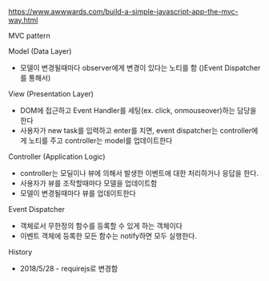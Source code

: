 https://www.awwwards.com/build-a-simple-javascript-app-the-mvc-way.html


MVC pattern

Model (Data Layer)
- 모델이 변경될때마다 observer에게 변경이 있다는 노티를 함 ()Event Dispatcher를 통해서)
  

View (Presentation Layer)
- DOM에 접근하고 Event Handler를 세팅(ex. click, onmouseover)하는 담당을 한다
- 사용자가 new task를 입력하고 enter를 치면, event dispatcher는 controller에게 노티를 주고 controller는 model를 업데이트한다

Controller (Application Logic)
- controller는 모딜이나 뷰에 의해서 발생한 이벤트에 대한 처리하거나 응답을 한다. 
- 사용자가 뷰를 조작할때마다 모델을 업데이트함
- 모델이 변경될때마다 뷰를 업데이트한다

Event Dispatcher
- 객체로서 무한정의 함수를 등록할 수 있게 하는 객체이다
- 이벤트 객체에 등록한 모든 함수는 notify하면 모두 실행한다.

History
- 2018/5/28 - requirejs로 변경함